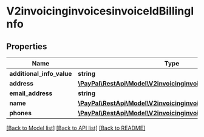 # V2invoicinginvoicesinvoiceIdBillingInfo

## Properties
Name | Type | Description | Notes
------------ | ------------- | ------------- | -------------
**additional_info_value** | **string** |  | [optional] 
**address** | [**\PayPal\RestApi\Model\V2invoicinginvoicesBillingInfoAddress**](V2invoicinginvoicesBillingInfoAddress.md) |  | [optional] 
**email_address** | **string** |  | [optional] 
**name** | [**\PayPal\RestApi\Model\V2invoicinginvoicesBillingInfoName**](V2invoicinginvoicesBillingInfoName.md) |  | [optional] 
**phones** | [**\PayPal\RestApi\Model\V2invoicinginvoicesBillingInfoPhones[]**](V2invoicinginvoicesBillingInfoPhones.md) |  | [optional] 

[[Back to Model list]](../README.md#documentation-for-models) [[Back to API list]](../README.md#documentation-for-api-endpoints) [[Back to README]](../README.md)


